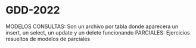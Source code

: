 # GDD-2022
MODELOS CONSULTAS: Son un archivo por tabla donde aparecera un insert, un select, un update y un delete funcionando
PARCIALES: Ejercicios resueltos de modelos de parciales
